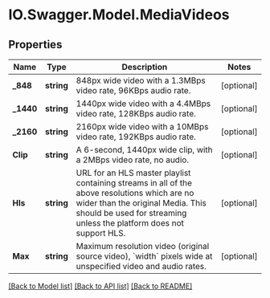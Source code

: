 # IO.Swagger.Model.MediaVideos
## Properties

Name | Type | Description | Notes
------------ | ------------- | ------------- | -------------
**_848** | **string** | 848px wide video with a 1.3MBps video rate, 96KBps audio rate. | [optional] 
**_1440** | **string** | 1440px wide video with a 4.4MBps video rate, 128KBps audio rate. | [optional] 
**_2160** | **string** | 2160px wide video with a 10MBps video rate, 192KBps audio rate. | [optional] 
**Clip** | **string** | A 6-second, 1440px wide clip, with a 2MBps video rate, no audio. | [optional] 
**Hls** | **string** | URL for an HLS master playlist containing streams in all of the above resolutions which are no wider than the original Media. This should be used for streaming unless the platform does not support HLS. | [optional] 
**Max** | **string** | Maximum resolution video (original source video), &#x60;width&#x60; pixels wide at unspecified video and audio rates. | [optional] 

[[Back to Model list]](../README.md#documentation-for-models) [[Back to API list]](../README.md#documentation-for-api-endpoints) [[Back to README]](../README.md)

